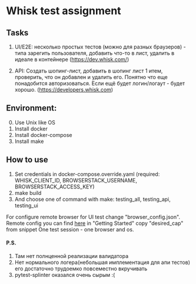 # Whisk test assignment

## Tasks

1) UI/E2E:
несколько простых тестов (можно для разных браузеров) - типа зарегить пользователя, добавить что-то в лист, удалить
в идеале в контейнере (https://dev.whisk.com/)

2) API:
Создать шопинг-лист, добавить в шопинг лист 1 итем, проверить, что он добавлен и удалить его.
Понятно что еще понадобится авторизоваться. Если ещё будет логин/логаут - будет хорошо.
(https://developers.whisk.com)

## Environment:
0) Use Unix like OS
1) Install docker
2) Install docker-compose
3) Install make

## How to use
1) Set credentials in docker-compose.override.yaml (required: WHISK_CLIENT_ID, BROWSERSTACK_USERNAME, BROWSERSTACK_ACCESS_KEY)
2) make build
3) And choose one of command with make: testing_all, testing_api, testing_ui 

For configure remote browser for UI test change "browser_config.json". 
Remote config you can find [here](https://www.browserstack.com/automate/python) 
in "Getting Started" copy "desired_cap" from snippet
One test session - one browser and os.


#### P.S.
1) Там нет полнценной реализации валидатора
2) Нет нормального логера(небольшая имплементация для апи тестов) его достаточно трудоемко повсеместно вкручивать
3) pytest-splinter оказался очень сырым :(
